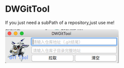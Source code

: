 # DWGitTool
If you just need a subPath of a repository,just use me!



![](https://github.com/CodeWicky/DWGitTool/raw/master/pic.png)

